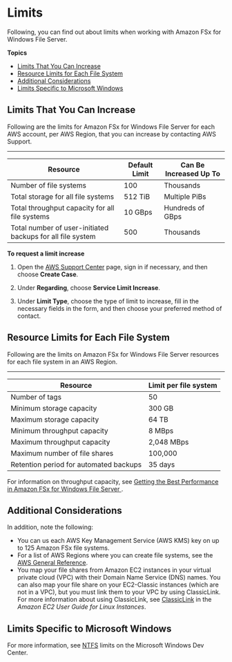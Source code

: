 # Limits<a name="limits"></a>

Following, you can find out about limits when working with Amazon FSx for Windows File Server\.

**Topics**
+ [Limits That You Can Increase](#soft-limits)
+ [Resource Limits for Each File System](#limits-MFS-resources-file-system)
+ [Additional Considerations](#limits-additional-considerations)
+ [Limits Specific to Microsoft Windows](#ntfs-limits)

## Limits That You Can Increase<a name="soft-limits"></a>

Following are the limits for Amazon FSx for Windows File Server for each AWS account, per AWS Region, that you can increase by contacting AWS Support\.


****  

| Resource | Default Limit | Can Be Increased Up To | 
| --- | --- | --- | 
| Number of file systems | 100 | Thousands | 
| Total storage for all file systems | 512 TiB | Multiple PiBs | 
| Total throughput capacity for all file systems | 10 GBps | Hundreds of GBps | 
| Total number of user\-initiated backups for all file system |  500  | Thousands | 

**To request a limit increase**

1. Open the [AWS Support Center](https://console.aws.amazon.com/support/home#/) page, sign in if necessary, and then choose **Create Case**\.

1. Under **Regarding**, choose **Service Limit Increase**\.

1. Under **Limit Type**, choose the type of limit to increase, fill in the necessary fields in the form, and then choose your preferred method of contact\.

## Resource Limits for Each File System<a name="limits-MFS-resources-file-system"></a>

Following are the limits on Amazon FSx for Windows File Server resources for each file system in an AWS Region\. 


****  

| Resource | Limit per file system | 
| --- | --- | 
| Number of tags | 50 | 
| Minimum storage capacity | 300 GB | 
| Maximum storage capacity | 64 TB | 
| Minimum throughput capacity | 8 MBps | 
| Maximum throughput capacity | 2,048 MBps | 
| Maximum number of file shares | 100,000 | 
| Retention period for automated backups | 35 days | 

For information on throughput capacity, see [Getting the Best Performance in Amazon FSx for Windows File Server ](performance.md)\.

## Additional Considerations<a name="limits-additional-considerations"></a>

In addition, note the following:
+ You can us each AWS Key Management Service \(AWS KMS\) key on up to 125 Amazon FSx file systems\.
+ For a list of AWS Regions where you can create file systems, see the [AWS General Reference](https://docs.aws.amazon.com/general/latest/gr/rande.html#elasticfilesystem_region)\.
+ You map your file shares from Amazon EC2 instances in your virtual private cloud \(VPC\) with their Domain Name Service \(DNS\) names\. You can also map your file share on your EC2\-Classic instances \(which are not in a VPC\), but you must link them to your VPC by using ClassicLink\. For more information about using ClassicLink, see [ClassicLink](https://docs.aws.amazon.com/AWSEC2/latest/UserGuide/vpc-classiclink.html) in the *Amazon EC2 User Guide for Linux Instances*\.

## Limits Specific to Microsoft Windows<a name="ntfs-limits"></a>

For more information, see [NTFS](https://docs.microsoft.com/en-us/windows/desktop/FileIO/filesystem-functionality-comparison#limits) limits on the Microsoft Windows Dev Center\.